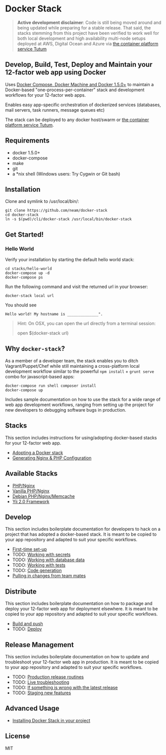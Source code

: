 Docker Stack
============

> **Active development disclaimer**: Code is still being moved around and being updated while preparing for a stable release. That said, the stacks stemming from this project have been verified to work well for both local development and high availability multi-node setups deployed at AWS, Digital Ocean and Azure via [the container platform service Tutum](https://tutum.io)


Develop, Build, Test, Deploy and Maintain your 12-factor web app using Docker
-----------------------------------------------------------------------------

Uses [Docker Compose, Docker Machine and Docker 1.5.0+](http://blog.docker.com/2014/12/announcing-docker-machine-swarm-and-compose-for-orchestrating-distributed-apps/) to maintain a Docker-based "one-process-per-container" stack and development workflows for your 12-factor web apps.

Enables easy app-specific orchestration of dockerized services (databases, mail servers, task runners, message queues etc)

The stack can be deployed to any docker host/swarm or [the container platform service Tutum](https://tutum.com).


Requirements
------------

 * docker 1.5.0+
 * docker-compose
 * make
 * git
 * a *nix shell (Windows users: Try Cygwin or Git bash)


Installation
------------

Clone and symlink to /usr/local/bin/:

    git clone https://github.com/neam/docker-stack
    cd docker-stack
    ln -s $(pwd)/cli/docker-stack /usr/local/bin/docker-stack


Get Started!
------------

### Hello World

Verify your installation by starting the default hello world stack:

    cd stacks/hello-world
    docker-compose up -d
    docker-compose ps
    
Run the following command and visit the returned url in your browser:

    docker-stack local url

You should see 

    Hello world! My hostname is ______________".

> Hint: On OSX, you can open the url directly from a terminal session:
>
>    open $(docker-stack url)


Why `docker-stack`?
-------------------

As a member of a developer team, the stack enables you to ditch Vagrant/Puppet/Chef while still maintaining a cross-platform local development workflow similar to the powerful `npm install` + `grunt serve` combo for javascript-based apps:

    docker-compose run shell composer install
    docker-compose up

Includes sample documentation on how to use the stack for a wide range of web app development workflows, ranging from setting up the project for new developers to debugging software bugs in production.


Stacks
------

This section includes instructions for using/adopting docker-based stacks for your 12-factor web app.

- [Adopting a Docker stack](docs/10-stacks-adopting-a-docker-stack.md)
- [Generating Nginx & PHP Configuration](generators/nginx-php-server-config-generator/README.md)


Available Stacks
----------------

- [PHP/Nginx](stacks/php-nginx/README.md)
- [Vanilla PHP/Nginx](stacks/php-nginx-vanilla/README.md)
- [Debian PHP/Nginx/Memcache](stacks/debian-php-nginx.memcache/README.md)
- [Yii 2.0 Framework](stacks/yii2/README.md)

Develop
-------

This section includes boilerplate documentation for developers to hack on a project that has adopted a docker-based stack. It is meant to be copied to your app repository and adapted to suit your specific workflows.

- [First-time set-up](docs/20-local-dev-first-time-set-up.md)
- TODO: [Working with secrets](docs/22-local-dev-working-with-secrets.md)
- TODO: [Working with database data](docs/23-local-dev-working-with-database-data.md)
- TODO: [Working with tests](docs/24-local-dev-working-with-tests.md)
- TODO: [Code generation](docs/25-local-dev-code-generation.md)
- [Pulling in changes from team mates](docs/21-local-dev-pulling-in-changes-from-team-mates.md)


Distribute
----------

This section includes boilerplate documentation on how to package and deploy your 12-factor web app for deployment elsewhere. It is meant to be copied to your app repository and adapted to suit your specific workflows.

- [Build and push](docs/51-distribute-build-and-push.md)
- TODO: [Deploy](docs/52-distribute-deploy.md)


Release Management
------------------

This section includes boilerplate documentation on how to update and troubleshoot your 12-factor web app in production. It is meant to be copied to your app repository and adapted to suit your specific workflows.

- TODO: [Production release routines](docs/60-release-routines.md)
- TODO: [Live troubleshooting](docs/61-live-troubleshooting.md)
- TODO: [If something is wrong with the latest release](docs/62-if-something-is-wrong-with-the-latest-release.md)
- TODO: [Staging new features](docs/63-staging-new-features.md)


Advanced Usage
--------------

- [Installing Docker Stack in your project](docs/80-contributing-installing-docker-stack-in-your-project.md)


License
-------

MIT